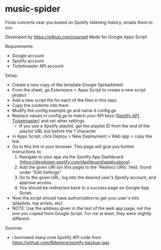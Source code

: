 # music-spider
Finds concerts near you based on Spotify listening history, emails them to you

Developed by https://github.com/cparsell
Made for Google Apps Script
  
Requirements:
- Google account
- Spotify account
- Ticketmaster API account

Setup:
- Create a new copy of the template Google Spreadsheet
- From the sheet, go Extensions > Apps Script to create a new script project
- Add a new script file for each of the files in this repo
- Copy the contents into them
- Modify the config.example.gs and name it config.gs
- Replace values in config.gs to match your API keys ([Spotify API](https://developer.spotify.com/dashboard/applications), [Ticketmaster](https://developer.ticketmaster.com/)) and set other settings
  - If you use a Spotify playlist, get the playlist ID from the end of the playlist URL but before the ? character
- in Apps Script, click Deploy > New Deployment > Web app > copy the link.
- Go to this link in your browser. This page will give you further instructions to:
    1. Navigate to your app via the Spotify App Dashboard (https://developer.spotify.com/dashboard/applications)
    2. Add the given URI (on this page) to the 'Redirect URIs' field, found under "Edit Settings"
    3. Go to the given URL, log into the desired user's Spotify account, and approve access.
    4. You should be redirected back to a success page on Google App Script.
- Now the script should have authorization to get your user's info (playlists, top artists, etc)
- NOTE: Use the address given in the text of the web app page, not the one you copied from Google Script. For me at least, they were slightly different.
 
 Sources:
 - I borrowed many core Spotify API code from https://github.com/Nitemice/spotify-backup-gas
